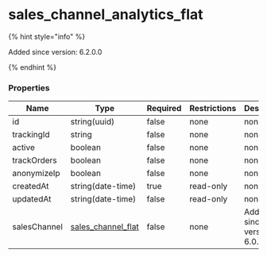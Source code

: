 
# sales_channel_analytics_flat

{% hint style="info" %}

Added since version: 6.2.0.0

{% endhint %}

### Properties

|Name|Type|Required|Restrictions|Description|
|---|---|---|---|---|
|id|string(uuid)|false|none|none|
|trackingId|string|false|none|none|
|active|boolean|false|none|none|
|trackOrders|boolean|false|none|none|
|anonymizeIp|boolean|false|none|none|
|createdAt|string(date-time)|true|read-only|none|
|updatedAt|string(date-time)|false|read-only|none|
|salesChannel|[sales_channel_flat](/schema/sales_channel_flat)|false|none|Added since version: 6.0.0.0|
